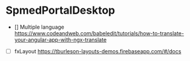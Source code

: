 # SpmedPortalDesktop

- [] Multiple language https://www.codeandweb.com/babeledit/tutorials/how-to-translate-your-angular-app-with-ngx-translate

- [ ] fxLayout https://tburleson-layouts-demos.firebaseapp.com/#/docs
